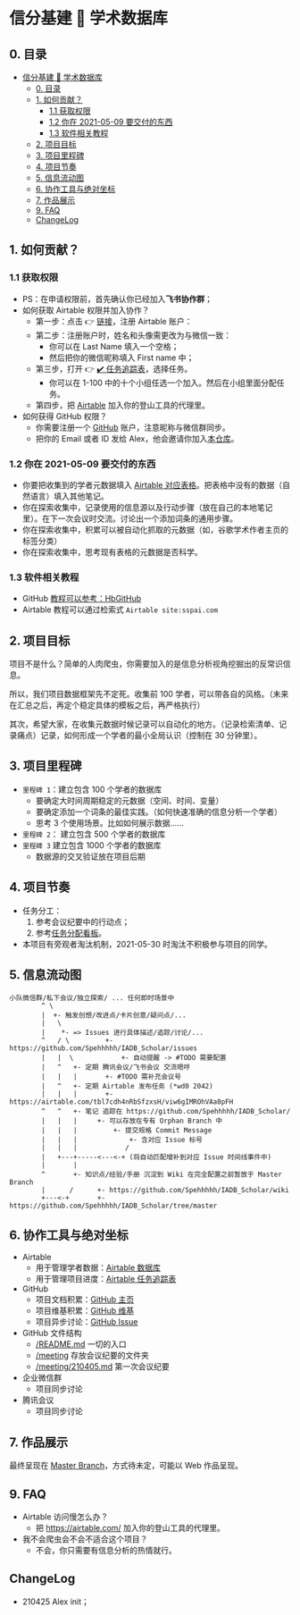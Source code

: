 # 信分基建 🚧 学术数据库

## 0. 目录

- [信分基建 🚧 学术数据库](#信分基建--学术数据库)
  - [0. 目录](#0-目录)
  - [1. 如何贡献？](#1-如何贡献)
    - [1.1 获取权限](#11-获取权限)
    - [1.2 你在 2021-05-09 要交付的东西](#12-你在-2021-05-09-要交付的东西)
    - [1.3 软件相关教程](#13-软件相关教程)
  - [2. 项目目标](#2-项目目标)
  - [3. 项目里程碑](#3-项目里程碑)
  - [4. 项目节奏](#4-项目节奏)
  - [5. 信息流动图](#5-信息流动图)
  - [6. 协作工具与绝对坐标](#6-协作工具与绝对坐标)
  - [7. 作品展示](#7-作品展示)
  - [9. FAQ](#9-faq)
  - [ChangeLog](#changelog)

## 1. 如何贡献？

### 1.1 获取权限

- PS：在申请权限前，首先确认你已经加入**飞书协作群**；
- 如何获取 Airtable 权限并加入协作？
    - 第一步：点击 👉 [链接](https://airtable.com/invite/l?inviteId=invoJ6ldHNf1VwlYE&inviteToken=038892e2a679734dc20545bdb897000bed4f0e816e6dee200d9fe4e8c9ed6adc)，注册 Airtable 账户：
    - 第二步：注册账户时，姓名和头像需更改为与微信一致：
        - 你可以在 Last Name 填入一个空格；
        - 然后把你的微信昵称填入 First name 中；
    - 第三步，打开 👉 [✔️ 任务追踪表](https://airtable.com/tbl7cdh4nRbSfzxsH/viw6gIMROhVAa0pFH?blocks=hide)，选择任务。
        - 你可以在 1-100 中的十个小组任选一个加入。然后在小组里面分配任务。
    - 第四步，把 [Airtable](https://airtable.com/) 加入你的登山工具的代理里。
- 如何获得 GitHub 权限？
    - 你需要注册一个 [GitHub](https://github.com/) 账户，注意昵称与微信群同步。
    - 把你的 Email 或者 ID 发给 Alex，他会邀请你加入[本仓库](https://github.com/Spehhhhh/IADB_Scholar)。

### 1.2 你在 2021-05-09 要交付的东西

- 你要把收集到的学者元数据填入 [Airtable 对应表格](https://airtable.com/tblwtq2THyqk1mRmd/viwlBw5W2l9xgFRGB?blocks=hide)。把表格中没有的数据（自然语言）填入其他笔记。
- 你在探索收集中，记录使用的信息源以及行动步骤（放在自己的本地笔记里）。在下一次会议时交流。讨论出一个添加词条的通用步骤。
- 你在探索收集中，积累可以被自动化抓取的元数据（如，谷歌学术作者主页的标签分类）
- 你在探索收集中，思考现有表格的元数据是否科学。

### 1.3 软件相关教程

- GitHub [教程可以参考：HbGitHub](https://github.com/OpenMindClub/Share/wiki/HbGitHub)
- Airtable 教程可以通过检索式 `Airtable site:sspai.com`

## 2. 项目目标

项目不是什么？简单的人肉爬虫，你需要加入的是信息分析视角挖掘出的反常识信息。

所以，我们项目数据框架先不定死。收集前 100 学者，可以带各自的风格。（未来在汇总之后，再定个稳定具体的模板之后，再严格执行）

其次，希望大家，在收集元数据时候记录可以自动化的地方。（记录检索清单、记录痛点）记录，如何形成一个学者的最小全局认识（控制在 30 分钟里）。

## 3. 项目里程碑

- `里程碑 1`：建立包含 100 个学者的数据库
    - 要确定大时间周期稳定的元数据（空间、时间、变量）
    - 要确定添加一个词条的最佳实践。（如何快速准确的信息分析一个学者）
    - 思考 3 个使用场景。比如如何展示数据……
- `里程碑 2`： 建立包含 500 个学者的数据库
- `里程碑 3` 建立包含 1000 个学者的数据库
    - 数据源的交叉验证放在项目后期

## 4. 项目节奏

- 任务分工：
  1. 参考会议纪要中的行动点；
  2. 参考[任务分配看板](https://airtable.com/tbl7cdh4nRbSfzxsH/viw6gIMROhVAa0pFH)。
- 本项目有旁观者淘汰机制，2021-05-30 时淘汰不积极参与项目的同学。

## 5. 信息流动图

```text
小队微信群/私下会议/独立探索/ ... 任何即时场景中
        ^ \
        |  +- 触发创想/改进点/卡片创意/疑问点/...
        |   \               
        |    *- => Issues 进行具体描述/追踪/讨论/...
        ^   / \         +- https://github.com/Spehhhhh/IADB_Scholar/issues
        |   |  \            +- 自动提醒 -> #TODO 需要配置
        |   ^   +- 定期 腾讯会议/飞书会议 交流嗯哼
        |   |   |       +- #TODO 需补充会议号
        |   ^   +- 定期 Airtable 发布任务 (*wd0 2042)
        |   |   |       +- https://airtable.com/tbl7cdh4nRbSfzxsH/viw6gIMROhVAa0pFH
        ^   ^   +- 笔记 追踪在 https://github.com/Spehhhhh/IADB_Scholar/
        |   |   |     +- 可以存放在专有 Orphan Branch 中
        |   |   |         +- 提交规格 Commit Message 
        |   |   |             +- 含对应 Issue 标号
        |   |   |            /
        |   +---+-----<---<-+ (将自动匹配增补到对应 Issue 时间线事件中)
        |       |       
        ^       +- 知识点/经验/手册 沉淀到 Wiki 在完全配置之前暂放于 Master Branch 
        |      /      +- https://github.com/Spehhhhh/IADB_Scholar/wiki
        +---<-+       +- https://github.com/Spehhhhh/IADB_Scholar/tree/master
```

## 6. 协作工具与绝对坐标

- Airtable
    - 用于管理学者数据：[Airtable 数据库](https://airtable.com/tblwtq2THyqk1mRmd/viwlBw5W2l9xgFRGB)
    - 用于管理项目进度：[Airtable 任务追踪表](https://airtable.com/tbl7cdh4nRbSfzxsH/viw6gIMROhVAa0pFH)
- GitHub
    - 项目文档积累：[GitHub 主页](https://github.com/Spehhhhh/IADB_Scholar)
    - 项目维基积累：[GitHub 维基](https://github.com/Spehhhhh/IADB_Scholar/wiki)
    - 项目异步讨论：[GitHub Issue](https://github.com/Spehhhhh/IADB_Scholar/issues)
- GitHub 文件结构
    - [/README.md](README.md) 一切的入口
    - [/meeting](meeting) 存放会议纪要的文件夹
    - [/meeting/210405.md](meeting/210425.md) 第一次会议纪要
- 企业微信群
    - 项目同步讨论
- 腾讯会议
    - 项目同步讨论

## 7. 作品展示

最终呈现在 [Master Branch](https://github.com/Spehhhhh/IADB_Scholar/tree/master)，方式待未定，可能以 Web 作品呈现。

## 9. FAQ

- Airtable 访问慢怎么办？
    - 把 https://airtable.com/ 加入你的登山工具的代理里。
- 我不会爬虫会不会不适合这个项目？
    - 不会，你只需要有信息分析的热情就行。

## ChangeLog

- 210425 Alex init；
